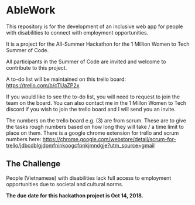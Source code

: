 # AbleWork

This repository is for the development of an inclusive web app for people with disabilities to connect with employment opportunities.

It is a project for the All-Summer Hackathon for the 1 Million Women to Tech Summer of Code.

All participants in the Summer of Code are invited and welcome to contribute to this project.

A to-do list will be maintained on this trello board: https://trello.com/b/cTUaZP2x

If you would like to see the to-do list, you will need to request to join the team on the board. You can also contact me in the 1 Millon Women to Tech discord if you wish to join the trello board and I will send you an invite.

The numbers on the trello board e.g. (3) are from scrum. These are to give the tasks rough numbers based on how long they will take / a time limit to place on them. There is a google chrome extension for trello and scrum numbers here: https://chrome.google.com/webstore/detail/scrum-for-trello/jdbcdblgjdpmfninkoogcfpnkjmndgje?utm_source=gmail

## The Challenge
People (Vietnamese) with disabilities lack full access to employment opportunities due to societal and cultural norms.


**The due date for this hackathon project is Oct 14, 2018.**
